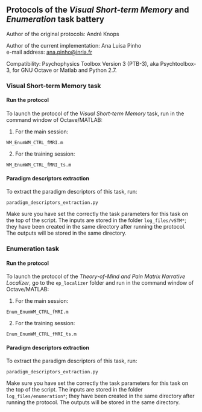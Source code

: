 ## Protocols of the *Visual Short-term Memory* and *Enumeration* task battery

Author of the original protocols: André Knops  

Author of the current implementation: Ana Luisa Pinho  
e-mail address: ana.pinho@inria.fr  

Compatibility: Psychophysics Toolbox Version 3 (PTB-3), aka Psychtoolbox-3, for GNU Octave or Matlab and Python 2.7.  

### Visual Short-term Memory task

#### Run the protocol

To launch the protocol of the *Visual Short-term Memory* task, run in the command window of Octave/MATLAB:  

1. For the main session:  

`WM_EnumWM_CTRL_fMRI.m`

2. For the training session:  

`WM_EnumWM_CTRL_fMRI_ts.m`  

#### Paradigm descriptors extraction

To extract the paradigm descriptors of this task, run:  

`paradigm_descriptors_extraction.py`

Make sure you have set the correctly the task parameters for this task on the top of the script. The inputs are stored in the folder `log_files/vSTM*`; they have been created in the same directory after running the protocol. The outputs will be stored in the same directory.


### Enumeration task

#### Run the protocol

To launch the protocol of the *Theory-of-Mind and Pain Matrix Narrative Localizer*, go to the `ep_localizer` folder and run in the command window of Octave/MATLAB:  

1. For the main session:  

`Enum_EnumWM_CTRL_fMRI.m`

2. For the training session:  

`Enum_EnumWM_CTRL_fMRI_ts.m`  

#### Paradigm descriptors extraction

To extract the paradigm descriptors of this task, run:  

`paradigm_descriptors_extraction.py`

Make sure you have set the correctly the task parameters for this task on the top of the script. The inputs are stored in the folder `log_files/enumeration*`; they have been created in the same directory after running the protocol. The outputs will be stored in the same directory.

